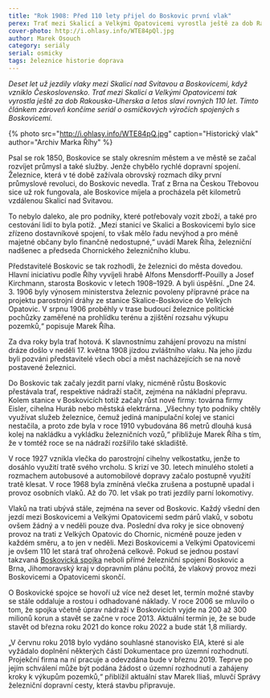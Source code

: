 ```yaml
---
title: "Rok 1908: Před 110 lety přijel do Boskovic první vlak"
perex: Trať mezi Skalicí a Velkými Opatovicemi vyrostla ještě za dob Rakouska-Uherska a letos slaví rovných 110 let. Tímto článkem končíme seriál o osmičkových výročích spojených s Boskovicemi.
cover-photo: http://i.ohlasy.info/WTE84pQl.jpg
author: Marek Osouch
category: seriály
serial: osmicky
tags: železnice historie doprava
---
```


*Deset let už jezdily vlaky mezi Skalicí nad Svitavou a Boskovicemi, když vzniklo Československo. Trať mezi Skalicí a Velkými Opatovicemi tak vyrostla ještě za dob Rakouska-Uherska a letos slaví rovných 110 let. Tímto článkem zároveň končíme seriál o osmičkových výročích spojených s Boskovicemi.*

{% photo src="http://i.ohlasy.info/WTE84pQ.jpg" caption="Historický vlak" author="Archiv Marka Říhy" %}

Psal se rok 1850, Boskovice se staly okresním městem a ve městě se začal rozvíjet průmysl a také služby. Jenže chybělo rychlé dopravní spojení. Železnice, která v té době zažívala obrovský rozmach díky první průmyslové revoluci, do Boskovic nevedla. Trať z Brna na Českou Třebovou sice už rok fungovala, ale Boskovice míjela a procházela pět kilometrů vzdálenou Skalicí nad Svitavou.

To nebylo daleko, ale pro podniky, které potřebovaly vozit zboží, a také pro cestování lidí to byla potíž. „Mezi stanicí ve Skalici a Boskovicemi bylo sice zřízeno dostavníkové spojení, to však mělo řadu nevýhod a pro méně majetné občany bylo finančně nedostupné,“ uvádí Marek Říha, železniční nadšenec a předseda Chornického železničního klubu.

Představitelé Boskovic se tak rozhodli, že železnici do města dovedou. Hlavní iniciativu podle Říhy vyvíjeli hrabě Alfons Mensdorff-Pouilly a Josef Kirchmann, starosta Boskovic v letech 1908–1929. A byli úspěšní. „Dne 24. 3. 1906 byly výnosem ministerstva železnic povoleny přípravné práce na projektu parostrojní dráhy ze stanice Skalice-Boskovice do Velkých Opatovic. V srpnu 1906 proběhly v trase budoucí železnice politické pochůzky zaměřené na prohlídku terénu a zjištění rozsahu výkupu pozemků,“ popisuje Marek Říha.

Za dva roky byla trať hotová. K slavnostnímu zahájení provozu na místní dráze došlo v neděli 17. května 1908 jízdou zvláštního vlaku. Na jeho jízdu byli pozváni představitelé všech obcí a měst nacházejících se na nově postavené železnici.

Do Boskovic tak začaly jezdit parní vlaky, nicméně růstu Boskovic přestávala trať, respektive nádraží stačit, zejména na nákladní přepravu. Kolem stanice v Boskovicích totiž začaly růst nové firmy: továrna firmy Eisler, cihelna Huráb nebo městská elektrárna. „Všechny tyto podniky chtěly využívat služeb železnice, čemuž jediná manipulační kolej ve stanici nestačila, a proto zde byla v roce 1910 vybudována 86 metrů dlouhá kusá kolej na nakládku a vykládku železničních vozů,“ přibližuje Marek Říha s tím, že v tomtéž roce se na nádraží rozšířilo také skladiště.

V roce 1927 vznikla vlečka do parostrojní cihelny velkostatku, jenže to dosáhlo využití tratě svého vrcholu. S krizí ve 30. letech minulého století a rozmachem autobusové a automobilové dopravy začalo postupně využití tratě klesat. V roce 1968 byla zmíněná vlečka zrušena a postupně upadal i provoz osobních vlaků. Až do 70. let však po trati jezdily parní lokomotivy.

Vlaků na trati ubývá stále, zejména na sever od Boskovic. Každý všední den jezdí mezi Boskovicemi a Velkými Opatovicemi sedm párů vlaků, v sobotu ovšem žádný a v neděli pouze dva. Poslední dva roky je sice obnovený provoz na trati z Velkých Opatovic do Chornic, nicméně pouze jeden v každém směru, a to jen v neděli. Mezi Boskovicemi a Velkými Opatovicemi je ovšem 110 let stará trať ohrožená celkově. Pokud se jednou postaví takzvaná [Boskovická spojka](https://forum.ohlasy.info/t/boskovicka-spojka/156) neboli přímé železniční spojení Boskovic a Brna, Jihomoravský kraj v dopravním plánu počítá, že vlakový provoz mezi Boskovicemi a Opatovicemi skončí.

O Boskovické spojce se hovoří už více než deset let, termín možné stavby se stále oddaluje a rostou i odhadované náklady. V roce 2006 se mluvilo o tom, že spojka včetně úprav nádraží v Boskovicích vyjde na 200 až 300 milionů korun a stavět se začne v roce 2013. Aktuální termín je, že se bude stavět od března roku 2021 do konce roku 2022 a bude stát 1,8 miliardy.

„V červnu roku 2018 bylo vydáno souhlasné stanovisko EIA, které si ale vyžádalo doplnění některých částí Dokumentace pro územní rozhodnutí. Projekční firma na ní pracuje a odevzdána bude v březnu 2019. Teprve po jejím schválení může být podána žádost o územní rozhodnutí a zahájeny kroky k výkupům pozemků,“ přiblížil aktuální stav Marek Iliaš, mluvčí Správy železniční dopravní cesty, která stavbu připravuje.

